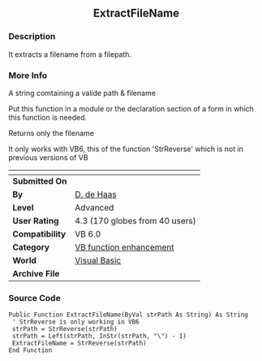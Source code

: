 ﻿<div align="center">

## ExtractFileName


</div>

### Description

It extracts a filename from a filepath.
 
### More Info
 
A string comtaining a valide path & filename

Put this function in a module or the declaration section of a form in which this function is needed.

Returns only the filename

It only works with VB6, this of the function 'StrReverse' which is not in previous versions of VB


<span>             |<span>
---                |---
**Submitted On**   |
**By**             |[D\. de Haas](https://github.com/Planet-Source-Code/PSCIndex/blob/master/ByAuthor/d-de-haas.md)
**Level**          |Advanced
**User Rating**    |4.3 (170 globes from 40 users)
**Compatibility**  |VB 6\.0
**Category**       |[VB function enhancement](https://github.com/Planet-Source-Code/PSCIndex/blob/master/ByCategory/vb-function-enhancement__1-25.md)
**World**          |[Visual Basic](https://github.com/Planet-Source-Code/PSCIndex/blob/master/ByWorld/visual-basic.md)
**Archive File**   |[](https://github.com/Planet-Source-Code/d-de-haas-extractfilename__1-5174/archive/master.zip)





### Source Code

```
Public Function ExtractFileName(ByVal strPath As String) As String
 ' StrReverse is only working in VB6
 strPath = StrReverse(strPath)
 strPath = Left(strPath, InStr(strPath, "\") - 1)
 ExtractFileName = StrReverse(strPath)
End Function
```

